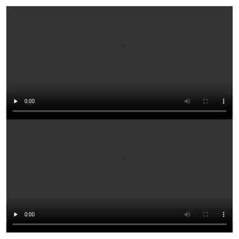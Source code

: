 <video id="video" controls="" preload="none" width="600"  controls="controls" style="width= 50%; height=100%; object-fit: fill">
    <source id="mp4" src=".\resources\fsk1.mp4" type="video/mp4"> 
</video>
<video id="video" controls="" preload="none" width="600"  controls="controls" style="width= 50%; height=100%; object-fit: fill">
    <source id="mp4" src=".\resources\fsk2.mp4" type="video/mp4"> 
</video>

